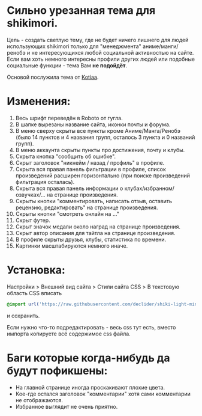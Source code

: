 # Сильно урезанная тема для shikimori.

Цель - создать светлую тему, где не будет ничего лишнего для людей использующих shikimori только для "менеджмента" аниме/манги/ренобэ и не интересующихся любой социальной активностью на сайте. Если вам хоть немного интересны профили других людей или подобные социальные функции - тема Вам **не подойдёт**.

Основой послужила тема от [Kotiaa](https://github.com/Kotiaa/shiki-light).

# Изменения:
1. Весь шрифт переведён в Roboto от гугла.
2. В шапке вырезаны название сайта, иконки почты и форума.
3. В меню сверху скрыты все пункты кроме Аниме/Манга/Ренобэ (было 14 пунктов и 4 названия групп, осталось 3 пункта и 0 названий групп).
4. В меню аккаунта скрыты пункты про достижения, почту и клубы.
5. Скрыта кнопка "сообщить об ошибке".
6. Скрыт заголовок "никнейм / назад / профиль" в профиле.
7. Скрыта вся правая панель фильтрации в профиле, список произведений расширен горизонтально (при поиске произведений фильтрация осталась).
8. Скрыта вся правая панель информации о клубах/избранном/озвучках/... на странице произведения.
9. Скрыты кнопки "комментировать, написать отзыв, оставить рецензию, редактировать" на странице произведения.
10. Скрыты кнопки "смотреть онлайн на ..."
11. Скрыт футер.
12. Скрыт значок медали около наград на странице произведения.
13. Скрыт автор описания для тайтла на странице произведения.
14. В профиле скрыты друзья, клубы, статистика по времени.
15. Картинки масштабируются немного иначе.

# Установка:
Настройки > Внешний вид сайта > Стили сайта CSS > В текстовую область CSS вписать
```css
@import url('https://raw.githubusercontent.com/declider/shiki-light-mini/master/shiki-light-theme.css');
```
и сохранить.

Если нужно что-то подредактировать - весь css тут есть, вместо импорта копируете всё содержимое css файла.

# Баги которые когда-нибудь да будут пофикшены:
- На главной странице иногда проскакивают плохие цвета.
- Кое-где остался заголовок "комментарии" хотя сами комментарии не отображаются.
- Избранное выглядит не очень приятно.
